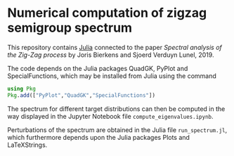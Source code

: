 # Numerical computation of zigzag semigroup spectrum

This repository contains [Julia](https://julialang.org/) connected to the paper *Spectral analysis of the Zig-Zag process* by Joris Bierkens and Sjoerd Verduyn Lunel, 2019.

The code depends on the Julia packages QuadGK, PyPlot and SpecialFunctions, which may be installed from Julia using the command
```julia
using Pkg
Pkg.add(["PyPlot","QuadGK","SpecialFunctions"])
```
The spectrum for different target distributions can then be computed in the way displayed in the Jupyter Notebook file `compute_eigenvalues.ipynb`.

Perturbations of the spectrum are obtained in the Julia file `run_spectrum.jl`, which furthermore depends upon the Julia packages Plots and LaTeXStrings.
